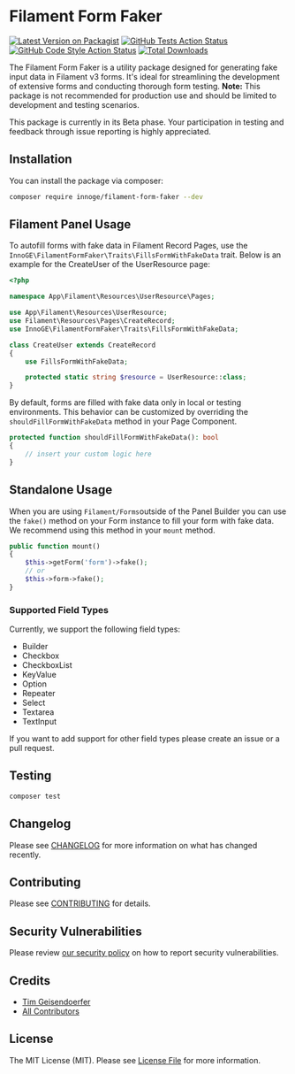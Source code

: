 # Filament Form Faker

[![Latest Version on Packagist](https://img.shields.io/packagist/v/innoge/filament-form-faker.svg?style=flat-square)](https://packagist.org/packages/innoge/filament-form-faker)
[![GitHub Tests Action Status](https://img.shields.io/github/actions/workflow/status/innoge/filament-form-faker/run-tests.yml?branch=main&label=tests&style=flat-square)](https://github.com/innoge/filament-form-faker/actions?query=workflow%3Arun-tests+branch%3Amain)
[![GitHub Code Style Action Status](https://img.shields.io/github/actions/workflow/status/innoge/filament-form-faker/fix-php-code-style-issues.yml?branch=main&label=code%20style&style=flat-square)](https://github.com/innoge/filament-form-faker/actions?query=workflow%3A"Fix+PHP+code+style+issues"+branch%3Amain)
[![Total Downloads](https://img.shields.io/packagist/dt/innoge/filament-form-faker.svg?style=flat-square)](https://packagist.org/packages/innoge/filament-form-faker)

The Filament Form Faker is a utility package designed for generating fake input data in Filament v3 forms. It's ideal for
streamlining the development of extensive forms and conducting thorough form testing. **Note:** This package is not
recommended for production use and should be limited to development and testing scenarios.

This package is currently in its Beta phase. Your participation in testing and feedback through issue reporting is
highly appreciated.

## Installation

You can install the package via composer:

```bash
composer require innoge/filament-form-faker --dev
```

## Filament Panel Usage

To autofill forms with fake data in Filament Record Pages, use
the `InnoGE\FilamentFormFaker\Traits\FillsFormWithFakeData` trait. Below is an example for
the CreateUser of the UserResource page:

```php
<?php

namespace App\Filament\Resources\UserResource\Pages;

use App\Filament\Resources\UserResource;
use Filament\Resources\Pages\CreateRecord;
use InnoGE\FilamentFormFaker\Traits\FillsFormWithFakeData;

class CreateUser extends CreateRecord
{
    use FillsFormWithFakeData;

    protected static string $resource = UserResource::class;
}
```

By default, forms are filled with fake data only in local or testing environments. This behavior can be customized by
overriding the `shouldFillFormWithFakeData` method in your Page Component.

```php
protected function shouldFillFormWithFakeData(): bool
{
    // insert your custom logic here
}

```

## Standalone Usage

When you are using `Filament/Forms`outside of the Panel Builder you can use the `fake()` method on your Form instance to
fill your form with fake data. We recommend using this method in your `mount` method.

```php
public function mount()
{
    $this->getForm('form')->fake();
    // or
    $this->form->fake();
}
```

### Supported Field Types

Currently, we support the following field types:

- Builder
- Checkbox
- CheckboxList
- KeyValue
- Option
- Repeater
- Select
- Textarea
- TextInput

If you want to add support for other field types please create an issue or a pull request.

## Testing

```bash
composer test
```

## Changelog

Please see [CHANGELOG](CHANGELOG.md) for more information on what has changed recently.

## Contributing

Please see [CONTRIBUTING](CONTRIBUTING.md) for details.

## Security Vulnerabilities

Please review [our security policy](../../security/policy) on how to report security vulnerabilities.

## Credits

- [Tim Geisendoerfer](https://github.com/geisi)
- [All Contributors](../../contributors)

## License

The MIT License (MIT). Please see [License File](LICENSE.md) for more information.
